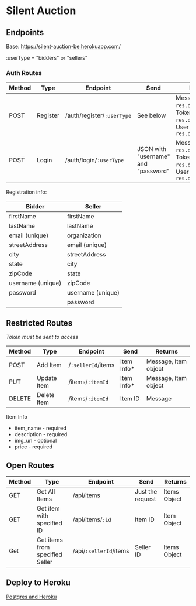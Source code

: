 # Silent Auction

## Endpoints

Base: https://silent-auction-be.herokuapp.com/

:userType = "bidders" or "sellers"

### Auth Routes

| Method | Type     | Endpoint                   | Send                                | Returns                                                                               |
| ------ | -------- | -------------------------- | ----------------------------------- | ------------------------------------------------------------------------------------- |
| POST   | Register | /auth/register/`:userType` | See below                           | Message: `res.data.message`, Token: `res.data.token`, User object: `res.data.newUser` |
| POST   | Login    | /auth/login/`:userType`    | JSON with "username" and "password" | Message: `res.data.message`, Token: `res.data.token`, User object: `res.data.user`    |

Registration info:

| Bidder            | Seller            |
| ----------------- | ----------------- |
| firstName         | firstName         |
| lastName          | lastName          |
| email (unique)    | organization      |
| streetAddress     | email (unique)    |
| city              | streetAddress     |
| state             | city              |
| zipCode           | state             |
| username (unique) | zipCode           |
| password          | username (unique) |
|                   | password          |

## Restricted Routes

*Token must be sent to access*

| Method | Type        | Endpoint           | Send       | Returns              |
| ------ | ----------- | ------------------ | ---------- | -------------------- |
| POST   | Add Item    | /`:sellerId`/items | Item Info* | Message, Item object |
| PUT    | Update Item | /items/`:itemId`   | Item Info* | Message, Item object |
| DELETE | Delete Item | /items/`:itemId`   | Item ID    | Message              |

Item Info

- item_name - required
- description - required
- img_url - optional
- price - required

## Open Routes

| Method | Type                            | Endpoint               | Send             | Returns      |
| ------ | ------------------------------- | ---------------------- | ---------------- | ------------ |
| GET    | Get All Items                   | /api/items             | Just the request | Items Object |
| GET    | Get item with specified ID      | /api/items/`:id`       | Item ID          | Item Object  |
| Get    | Get items from specified Seller | /api/`:sellerId`/items | Seller ID        | Items Object |

## Deploy to Heroku

[Postgres and Heroku](https://www.youtube.com/watch?v=4WECh9OVvgk)